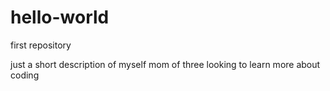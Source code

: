 # hello-world
first repository

just a short description of myself
mom of three looking to learn more about coding
